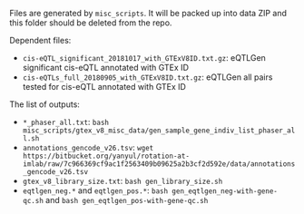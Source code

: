 Files are generated by `misc_scripts`. 
It will be packed up into data ZIP and this folder should be deleted from the repo. 

Dependent files: 

* `cis-eQTL_significant_20181017_with_GTExV8ID.txt.gz`: eQTLGen significant cis-eQTL annotated with GTEx ID
* `cis-eQTLs_full_20180905_with_GTExV8ID.txt.gz`: eQTLGen all pairs tested for cis-eQTL annotated with GTEx ID

The list of outputs:

* `*_phaser_all.txt`: `bash misc_scripts/gtex_v8_misc_data/gen_sample_gene_indiv_list_phaser_all.sh`
* `annotations_gencode_v26.tsv`: `wget https://bitbucket.org/yanyul/rotation-at-imlab/raw/7c966369cf9ac1f2563409b09625a2b3cf2d592e/data/annotations_gencode_v26.tsv`
* `gtex_v8_library_size.txt`: `bash gen_library_size.sh` 
* `eqtlgen_neg.*` and `eqtlgen_pos.*`: `bash gen_eqtlgen_neg-with-gene-qc.sh` and `bash gen_eqtlgen_pos-with-gene-qc.sh` 
